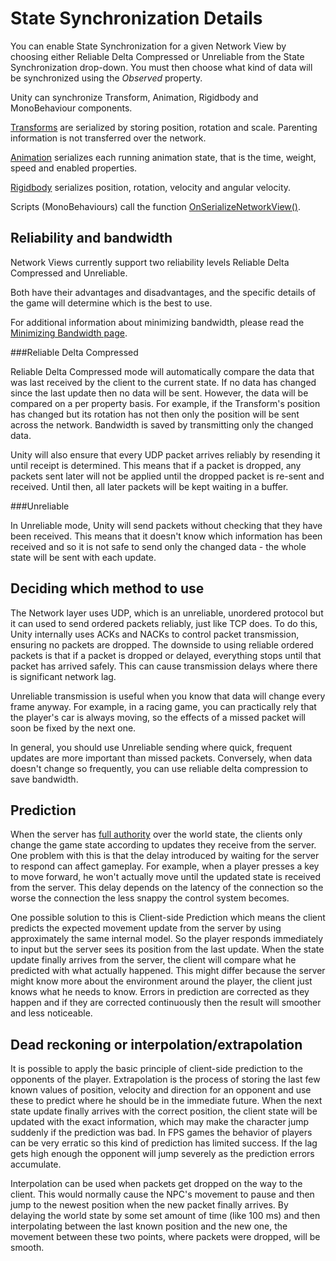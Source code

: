 State Synchronization Details
=============================


You can enable State Synchronization for a given Network View by choosing either <span class=component>Reliable Delta Compressed</span> or <span class=component>Unreliable</span> from the <span class=component>State Synchronization</span> drop-down.  You must then choose what kind of data will be synchronized using the _Observed_ property.

Unity can synchronize Transform, Animation, Rigidbody and MonoBehaviour components.

[Transforms](class-Transform.md) are serialized by storing position, rotation and scale. Parenting information is not transferred over the network.

[Animation](class-Animation.md) serializes each running animation state, that is the time, weight, speed and enabled properties.

[Rigidbody](class-Rigidbody.md) serializes position, rotation, velocity and angular velocity.

Scripts (MonoBehaviours) call the function [OnSerializeNetworkView()](ScriptRef:Network.OnSerializeNetworkView.html).


Reliability and bandwidth
-------------------------


Network Views currently support two reliability levels Reliable Delta Compressed and Unreliable.

Both have their advantages and disadvantages, and the specific details of the game will determine which is the best to use.

For additional information about minimizing bandwidth, please read the [Minimizing Bandwidth page](net-MinimizingBandwidth.md).

###Reliable Delta Compressed

<span class=component>Reliable Delta Compressed</span> mode will automatically compare the data that was last received by the client to the current state. If no data has changed since the last update then no data will be sent. However, the data will be compared on a per property basis. For example, if the Transform's position has changed but its rotation has not then only the position will be sent across the network. Bandwidth is saved by transmitting only the changed data.

Unity will also ensure that every UDP packet arrives reliably by resending it until receipt is determined.  This means that if a packet is dropped, any packets sent later will not be applied until the dropped packet is re-sent and received.  Until then, all later packets will be kept waiting in a buffer.


###Unreliable

In <span class=component>Unreliable</span> mode, Unity will send packets without checking that they have been received. This means that it doesn't know which information has been received and so it is not safe to send only the changed data - the whole state will be sent with each update.

Deciding which method to use
----------------------------


The Network layer uses UDP, which is an unreliable, unordered protocol but it can used to send ordered packets reliably, just like TCP does. To do this, Unity internally uses ACKs and NACKs to control packet transmission, ensuring no packets are dropped. The downside to using reliable ordered packets is that if a packet is dropped or delayed, everything stops until that packet has arrived safely. This can cause transmission delays where there is significant network lag.

Unreliable transmission is useful when you know that data will change every frame anyway. For example, in a racing game, you can practically rely that the player's car is always moving, so the effects of a missed packet will soon be fixed by the next one.

In general, you should use Unreliable sending where quick, frequent updates are more important than missed packets. Conversely, when data doesn't change so frequently, you can use reliable delta compression to save bandwidth.

Prediction
----------


When the server has [full authority](Main.net-HighLevelOverview.md) over the world state, the clients only change the game state according to updates they receive from the server. One problem with this is that the delay introduced by waiting for the server to respond can affect gameplay. For example, when a player presses a key to move forward, he won't actually move until the updated state is received from the server. This delay depends on the latency of the connection so the worse the connection the less snappy the control system becomes.

One possible solution to this is <span class=keyword>Client-side Prediction</span> which means the client predicts the expected movement update from the server by using approximately the same internal model. So the player responds immediately to input but the server sees its position from the last update. When the state update finally arrives from the server, the client will compare what he predicted with what actually happened. This might differ because the server might know more about the environment around the player, the client just knows what he needs to know. Errors in prediction are corrected as they happen and if they are corrected continuously then the result will smoother and less noticeable.


Dead reckoning or interpolation/extrapolation
---------------------------------------------


It is possible to apply the basic principle of client-side prediction to the opponents of the player. <span class=keyword>Extrapolation</span> is the process of storing the last few known values of position, velocity and direction for an opponent and use these to predict where he should be in the immediate future. When the next state update finally arrives with the correct position, the client state will be updated with the exact information, which may make the character jump suddenly if the prediction was bad. In FPS games the behavior of players can be very erratic so this kind of prediction has limited success. If the lag gets high enough the opponent will jump severely as the prediction errors accumulate.

<span class=keyword>Interpolation</span> can be used when packets get dropped on the way to the client. This would normally cause the NPC's movement to pause and then jump to the newest position when the new packet finally arrives. By delaying the world state by some set amount of time (like 100 ms) and then interpolating between the last known position and the new one, the movement between these two points, where packets were dropped, will be smooth.

